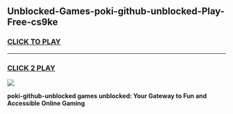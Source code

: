 
## Unblocked-Games-poki-github-unblocked-Play-Free-cs9ke
<h3>
<a href="https://premium76.site?title=poki-github-unblocked&ref=20M">CLICK TO PLAY</a></h3>
<hr>

<h3>
<a href="https://premium76.site?title=poki-github-unblocked&ref=20M">CLICK 2 PLAY</a>
  
</h3>

<a href="https://premium76.site?title=poki-github-unblocked&ref=19M"><img src="https://clearcache.store/games.png"></a>


**poki-github-unblocked games unblocked: Your Gateway to Fun and Accessible Online Gaming**
